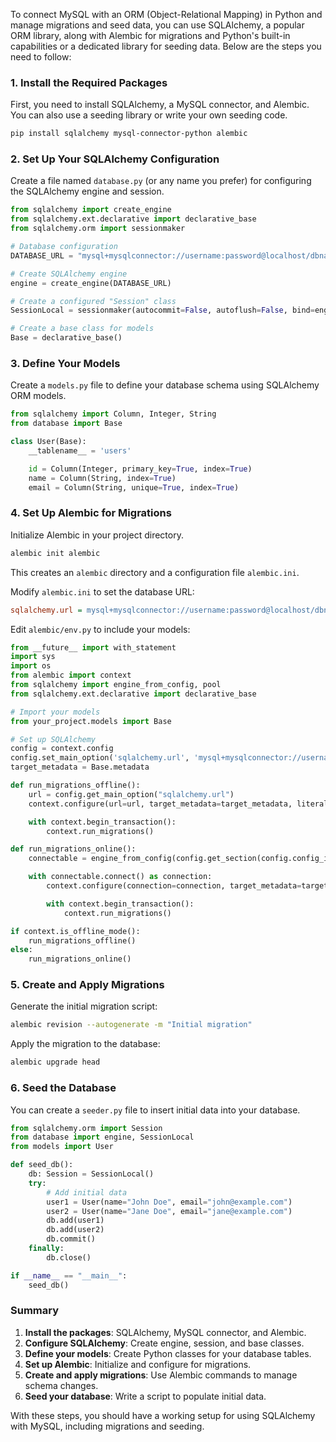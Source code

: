 To connect MySQL with an ORM (Object-Relational Mapping) in Python and manage migrations and seed data, you can use SQLAlchemy, a popular ORM library, along with Alembic for migrations and Python's built-in capabilities or a dedicated library for seeding data. Below are the steps you need to follow:

### 1. Install the Required Packages

First, you need to install SQLAlchemy, a MySQL connector, and Alembic. You can also use a seeding library or write your own seeding code.

```bash
pip install sqlalchemy mysql-connector-python alembic
```

### 2. Set Up Your SQLAlchemy Configuration

Create a file named `database.py` (or any name you prefer) for configuring the SQLAlchemy engine and session.

```python
from sqlalchemy import create_engine
from sqlalchemy.ext.declarative import declarative_base
from sqlalchemy.orm import sessionmaker

# Database configuration
DATABASE_URL = "mysql+mysqlconnector://username:password@localhost/dbname"

# Create SQLAlchemy engine
engine = create_engine(DATABASE_URL)

# Create a configured "Session" class
SessionLocal = sessionmaker(autocommit=False, autoflush=False, bind=engine)

# Create a base class for models
Base = declarative_base()
```

### 3. Define Your Models

Create a `models.py` file to define your database schema using SQLAlchemy ORM models.

```python
from sqlalchemy import Column, Integer, String
from database import Base

class User(Base):
    __tablename__ = 'users'

    id = Column(Integer, primary_key=True, index=True)
    name = Column(String, index=True)
    email = Column(String, unique=True, index=True)
```

### 4. Set Up Alembic for Migrations

Initialize Alembic in your project directory.

```bash
alembic init alembic
```

This creates an `alembic` directory and a configuration file `alembic.ini`.

Modify `alembic.ini` to set the database URL:

```ini
sqlalchemy.url = mysql+mysqlconnector://username:password@localhost/dbname
```

Edit `alembic/env.py` to include your models:

```python
from __future__ import with_statement
import sys
import os
from alembic import context
from sqlalchemy import engine_from_config, pool
from sqlalchemy.ext.declarative import declarative_base

# Import your models
from your_project.models import Base

# Set up SQLAlchemy
config = context.config
config.set_main_option('sqlalchemy.url', 'mysql+mysqlconnector://username:password@localhost/dbname')
target_metadata = Base.metadata

def run_migrations_offline():
    url = config.get_main_option("sqlalchemy.url")
    context.configure(url=url, target_metadata=target_metadata, literal_binds=True, dialect_opts={"paramstyle": "named"})

    with context.begin_transaction():
        context.run_migrations()

def run_migrations_online():
    connectable = engine_from_config(config.get_section(config.config_ini_section), prefix='sqlalchemy.', poolclass=pool.NullPool)

    with connectable.connect() as connection:
        context.configure(connection=connection, target_metadata=target_metadata)

        with context.begin_transaction():
            context.run_migrations()

if context.is_offline_mode():
    run_migrations_offline()
else:
    run_migrations_online()
```

### 5. Create and Apply Migrations

Generate the initial migration script:

```bash
alembic revision --autogenerate -m "Initial migration"
```

Apply the migration to the database:

```bash
alembic upgrade head
```

### 6. Seed the Database

You can create a `seeder.py` file to insert initial data into your database.

```python
from sqlalchemy.orm import Session
from database import engine, SessionLocal
from models import User

def seed_db():
    db: Session = SessionLocal()
    try:
        # Add initial data
        user1 = User(name="John Doe", email="john@example.com")
        user2 = User(name="Jane Doe", email="jane@example.com")
        db.add(user1)
        db.add(user2)
        db.commit()
    finally:
        db.close()

if __name__ == "__main__":
    seed_db()
```

### Summary

1. **Install the packages**: SQLAlchemy, MySQL connector, and Alembic.
2. **Configure SQLAlchemy**: Create engine, session, and base classes.
3. **Define your models**: Create Python classes for your database tables.
4. **Set up Alembic**: Initialize and configure for migrations.
5. **Create and apply migrations**: Use Alembic commands to manage schema changes.
6. **Seed your database**: Write a script to populate initial data.

With these steps, you should have a working setup for using SQLAlchemy with MySQL, including migrations and seeding.
